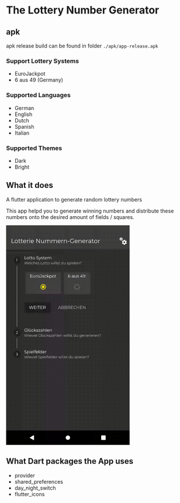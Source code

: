 # The Lottery Number Generator

## apk
apk release build can be found in folder <code>./apk/app-release.apk</code>

### Support Lottery Systems
- EuroJackpot
- 6 aus 49 (Germany)

### Supported Languages
- German
- English
- Dutch
- Spanish
- Italian

### Supported Themes
- Dark
- Bright

## What it does 
A flutter application to generate random lottery numbers

This app helpd you to generate winning numbers and distribute these numbers onto the desired amount of fields / squares.

<img src="./assets/videos/lotto_numbers_generator.gif" height="600" />

## What Dart packages the App uses
- provider
- shared_preferences
- day_night_switch
- flutter_icons
